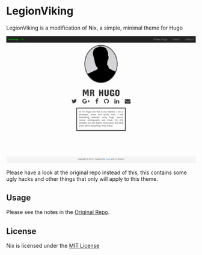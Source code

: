 # LegionViking

LegionViking is a modification of Nix, a simple, minimal theme for Hugo

![Hugo Theme Nix](https://raw.githubusercontent.com/LordMathis/hugo-theme-nix/master/images/screenshot.png)

Please have a look at the original repo instead of this, this contains some ugly hacks and other things
that only will apply to this theme.

## Usage

Please see the notes in the [Original Repo](https://github.com/LordMathis/hugo-theme-nix).

## License

Nix is licensed under the [MIT License](LICENSE.md)
